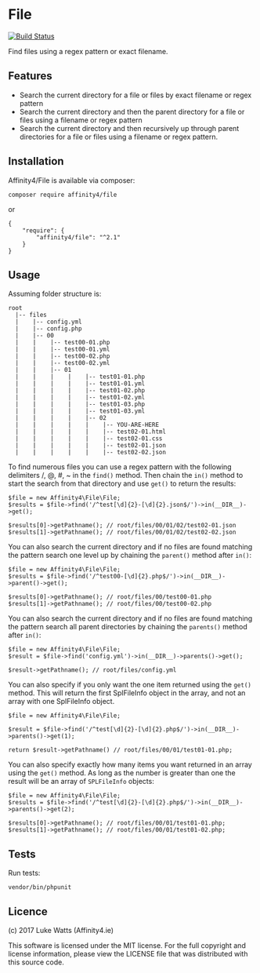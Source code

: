 # File

[![Build Status](https://travis-ci.org/affinity4/File.svg?branch=master)](https://travis-ci.org/affinity4/File)

Find files using a regex pattern or exact filename.

## Features
 - Search the current directory for a file or files by exact filename or regex pattern
 - Search the current directory and then the parent directory for a file or files using a filename or regex pattern
 - Search the current directory and then recursively up through parent directories for a file or files using a filename or regex pattern.

## Installation
Affinity4/File is available via composer:

`composer require affinity4/file`

or

```
{
    "require": {
        "affinity4/file": "^2.1"
    }
}
```

## Usage
Assuming folder structure is:

```
root
  |-- files
  |    |-- config.yml
  |    |-- config.php
  |    |-- 00
  |    |    |-- test00-01.php
  |    |    |-- test00-01.yml
  |    |    |-- test00-02.php
  |    |    |-- test00-02.yml
  |    |    |-- 01
  |    |    |    |    |-- test01-01.php
  |    |    |    |    |-- test01-01.yml
  |    |    |    |    |-- test01-02.php
  |    |    |    |    |-- test01-02.yml
  |    |    |    |    |-- test01-03.php
  |    |    |    |    |-- test01-03.yml
  |    |    |    |    |-- 02
  |    |    |    |    |    |-- YOU-ARE-HERE
  |    |    |    |    |    |-- test02-01.html
  |    |    |    |    |    |-- test02-01.css
  |    |    |    |    |    |-- test02-01.json
  |    |    |    |    |    |-- test02-02.json
```

To find numerous files you can use a regex pattern with the following delimiters /, @, #, ~ in the `find()` method. Then chain the `in()` method to start the search from that directory and use `get()` to return the results:
``` 
$file = new Affinity4\File\File;
$results = $file->find('/^test[\d]{2}-[\d]{2}.json$/')->in(__DIR__)->get();

$results[0]->getPathname(); // root/files/00/01/02/test02-01.json
$results[1]->getPathname(); // root/files/00/01/02/test02-02.json
```

You can also search the current directory and if no files are found matching the pattern search one level up by chaining the `parent()` method after `in()`:

``` 
$file = new Affinity4\File\File;
$results = $file->find('/^test00-[\d]{2}.php$/')->in(__DIR__)->parent()->get();

$results[0]->getPathname(); // root/files/00/test00-01.php
$results[1]->getPathname(); // root/files/00/test00-02.php
``` 

You can also search the current directory and if no files are found matching the pattern search all parent directories by chaining the `parents()` method after `in()`:

```
$file = new Affinity4\File\File;
$result = $file->find('config.yml')->in(__DIR__)->parents()->get();

$result->getPathname(); // root/files/config.yml
```

You can also specify if you only want the one item returned using the `get()` method. This will return the first SplFileInfo object in the array, and not an array with one SplFileInfo object.
 
```
$file = new Affinity4\File\File;

$result = $file->find('/^test[\d]{2}-[\d]{2}.php$/')->in(__DIR__)->parents()->get(1);

return $result->getPathname() // root/files/00/01/test01-01.php;
```

You can also specify exactly how many items you want returned in an array using the `get()` method. As long as the number is greater than one the result will be an array of `SPLFileInfo` objects:

```
$file = new Affinity4\File\File;
$results = $file->find('/^test[\d]{2}-[\d]{2}.php$/')->in(__DIR__)->parents()->get(2);

$results[0]->getPathname(); // root/files/00/01/test01-01.php; 
$results[1]->getPathname(); // root/files/00/01/test01-02.php;
```

## Tests

Run tests:

```
vendor/bin/phpunit
```

## Licence
(c) 2017 Luke Watts (Affinity4.ie)

This software is licensed under the MIT license. For the
full copyright and license information, please view the
LICENSE file that was distributed with this source code.